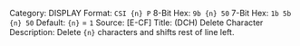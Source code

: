 Category: DISPLAY
Format: `CSI {n} P`
8-Bit Hex: `9b {n} 50`
7-Bit Hex: `1b 5b {n} 50`
Default: `{n}` = `1`
Source: [E-CF]
Title: (DCH) Delete Character
Description: Delete `{n}` characters and shifts rest of line left.
